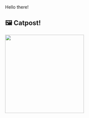 Hello there!



## 🖼️ Catpost!

<sub>
    <img src="https://cdn2.thecatapi.com/images/d1f.jpg" height="256">
</sub>

